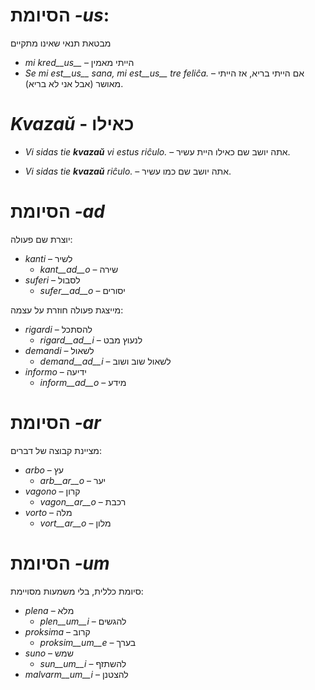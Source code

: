 # הסיומת *-us*:

מבטאת תנאי שאינו מתקיים

- *mi kred__us__* – הייתי מאמין
- *Se mi est__us__ sana, mi est__us__ tre feliĉa.* – אם הייתי בריא, אז הייתי מאושר (אבל אני לא בריא).

# *Kvazaŭ* - כאילו

- *Vi sidas tie __kvazaŭ__ vi estus riĉulo.* – אתה יושב שם כאילו היית עשיר.

- *Vi sidas tie __kvazaŭ__ riĉulo.* – אתה יושב שם כמו עשיר.
 
# הסיומת *-ad*

יוצרת שם פעולה:

- *kanti* – לשיר
  - *kant__ad__o* – שירה
- *suferi* – לסבול
	- *sufer__ad__o* – יסורים

מייצגת פעולה חוזרת על עצמה:

- *rigardi* – להסתכל
  - *rigard__ad__i* – לנעוץ מבט
- *demandi* – לשאול
	- *demand__ad__i* – לשאול שוב ושוב
- *informo* – ידיעה
	- *inform__ad__o* – מידע


# הסיומת *-ar*

מציינת קבוצה של דברים:

- *arbo* – עץ
	- *arb__ar__o* – יער
- *vagono* – קרון
	- *vagon__ar__o* – רכבת
- *vorto* – מלה
	- *vort__ar__o* – מלון
 

# הסיומת *-um*

סיומת כללית, בלי משמעות מסויימת:

- *plena* – מלא
  -  *plen__um__i* – להגשים
- *proksima* – קרוב
  -  *proksim__um__e* – בערך
- *suno* – שמש 
	- *sun__um__i* – להשתזף
- *malvarm__um__i* – להצטנן
 
